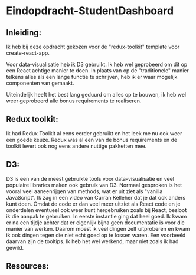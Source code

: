 # Eindopdracht-StudentDashboard

## Inleiding:

Ik heb bij deze opdracht gekozen voor de "redux-toolkit" template voor create-react-app.

Voor data-visualisatie heb ik D3 gebruikt. Ik heb wel geprobeerd om dit op een React achtige manier te doen.
In plaats van op de "traditionele" manier telkens alles als een lange functie te schrijven, heb ik er waar mogelijk componenten van gemaakt.

Uiteindelijk heeft het best lang geduurd om alles op te bouwen, ik heb wel weer geprobeerd alle bonus requirements te realiseren.

## Redux toolkit:

Ik had Redux Toolkit al eens eerder gebruikt en het leek me nu ook weer een goede keuze.
Redux was al een van de bonus requirements en de toolkit levert ook nog eens andere nuttige pakketten mee.


## D3:

D3 is een van de meest gebruikte tools voor data-visualisatie en veel populaire libraries maken ook gebruik van D3.
Normaal gesproken is het vooral veel aaneenrijgen van methods, wat er uit ziet als "vanilla JavaScript".
Ik zag in een video van Curran Kelleher dat je dat ook anders kunt doen.
Omdat de code er dan veel meer uitziet als React code en je onderdelen eventueel ook weer kunt hergebruiken zoals bij React,
besloot ik die aanpak te gebruiken.
In eerste instantie ging dat heel goed. 
Ik kwam er na een tijdje achter dat er eigenlijk bijna geen documentatie is voor die manier van werken.
Daarom moest ik veel dingen zelf uitproberen en kwam ik ook dingen tegen die niet echt goed op te lossen waren.
Een voorbeeld daarvan zijn de tooltips. Ik heb het wel werkend, maar niet zoals ik had gewild.

## Resources:
